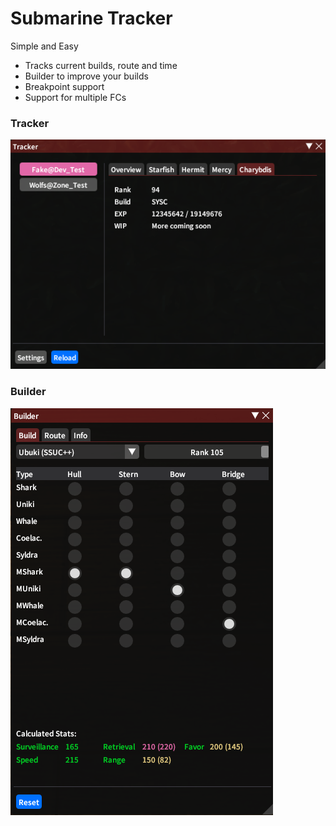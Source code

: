 # Submarine Tracker

Simple and Easy  
+ Tracks current builds, route and time 
+ Builder to improve your builds  
+ Breakpoint support
+ Support for multiple FCs  

### Tracker
![tracker](SubmarineTracker/images/tracker.png)

### Builder
![builder](SubmarineTracker/images/builder.png)
